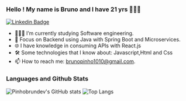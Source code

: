 ###   Hello ! My name is Bruno and I have 21 yrs 👨🏻‍💻

<a href="https://www.linkedin.com/in/bruno-pinho-3aa8591a4/" rel="nofollow"><img src="https://camo.githubusercontent.com/4b8f1246b57a4a2580e30b26bec08d4b471a7e22cf8d82d782b8b467e1b0396b/68747470733a2f2f696d672e736869656c64732e696f2f62616467652f2d4c696e6b6564496e2d626c75653f7374796c653d666c61742d737175617265266c6f676f3d4c696e6b6564696e266c6f676f436f6c6f723d7768697465266c696e6b3d68747470733a2f2f7777772e6c696e6b6564696e2e636f6d2f696e2f6775737461766f6162656c31302f" alt="Linkedin Badge" data-canonical-src="https://img.shields.io/badge/-LinkedIn-blue?style=flat-square&amp;logo=Linkedin&amp;logoColor=white&amp;link=https://www.linkedin.com/in/bruno-pinho-3aa8591a4/" style="max-width:100%;"></a>


- 👨🏻‍🎓 I’m currently studying Software engineering.
- 🎯 Focus on Backend using Java with Spring Boot and Microservices.
- 🌐 I have knowledge in consuming APIs with React.js
- 🛠 Some technologies that I know about: Javascript,Html and Css
- 📫 How to reach me: brunopinho1010@gmail.com.




### Languages and Github Stats
<p align="center">
    
  ![Pinhobrundev's GitHub stats](https://github-readme-stats.vercel.app/api?username=pinhobrunodev&theme=omni&show_icons=true)
  ![Top Langs](https://github-readme-stats.vercel.app/api/top-langs/?username=pinhobrunodev&layout=compact&theme=omni)
  


</p>


